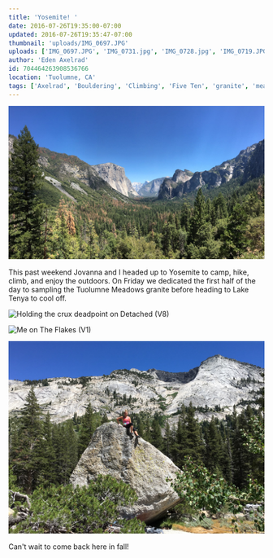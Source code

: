 ```yaml
---
title: 'Yosemite! '
date: 2016-07-26T19:35:00-07:00
updated: 2016-07-26T19:35:47-07:00
thumbnail: 'uploads/IMG_0697.JPG'
uploads: ['IMG_0697.JPG', 'IMG_0731.jpg', 'IMG_0728.jpg', 'IMG_0719.JPG']
author: 'Eden Axelrad'
id: 704464263908536766
location: 'Tuolumne, CA'
tags: ['Axelrad', 'Bouldering', 'Climbing', 'Five Ten', 'granite', 'meadows', 'tuolumne', 'yosemite']
---
```


![](uploads/IMG_0697.JPG)

This past weekend Jovanna and I headed up to Yosemite to camp, hike, climb, and enjoy the outdoors. On Friday we dedicated the first half of the day to sampling the Tuolumne Meadows granite before heading to Lake Tenya to cool off.

![Holding the crux deadpoint on Detached (V8)](uploads/IMG_0731.jpg)

![Me on The Flakes (V1)](uploads/IMG_0728.jpg)

![Jovanna, enjoying the view after topping out her first outdoor V1](uploads/IMG_0719.JPG)

Can't wait to come back here in fall!
